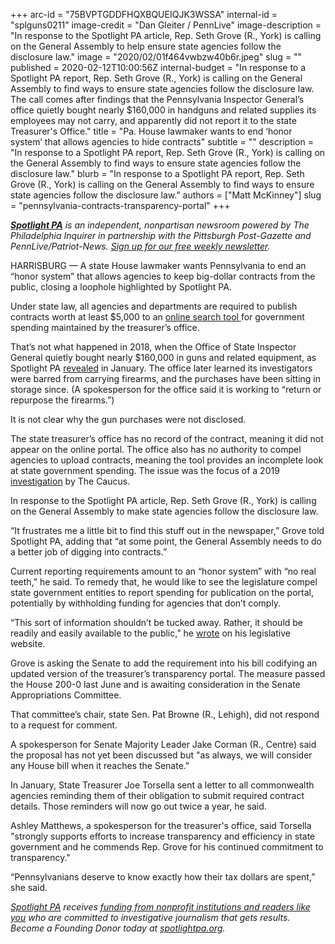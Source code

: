 +++
arc-id = "75BVPTGDDFHQXBQUEIQJK3WSSA"
internal-id = "splguns0211"
image-credit = "Dan Gleiter / PennLive"
image-description = "In response to the Spotlight PA article, Rep. Seth Grove (R., York) is calling on the General Assembly to help ensure state agencies follow the disclosure law."
image = "2020/02/01f464vwbzw40b6r.jpeg"
slug = ""
published = 2020-02-12T10:00:56Z
internal-budget = "In response to a Spotlight PA report, Rep. Seth Grove (R., York) is calling on the General Assembly to find ways to ensure state agencies follow the disclosure law. The call comes after findings that the Pennsylvania Inspector General’s office quietly bought nearly $160,000 in handguns and related supplies its employees may not carry, and apparently did not report it to the state Treasurer's Office."
title = "Pa. House lawmaker wants to end ‘honor system’ that allows agencies to hide contracts"
subtitle = ""
description = "In response to a Spotlight PA report, Rep. Seth Grove (R., York) is calling on the General Assembly to find ways to ensure state agencies follow the disclosure law."
blurb = "In response to a Spotlight PA report, Rep. Seth Grove (R., York) is calling on the General Assembly to find ways to ensure state agencies follow the disclosure law."
authors = ["Matt McKinney"]
slug = "pennsylvania-contracts-transparency-portal"
+++

<a href="https://www.spotlightpa.org/"><i><b>Spotlight PA</b></i></a><i> is an independent, nonpartisan newsroom powered by The Philadelphia Inquirer in partnership with the Pittsburgh Post-Gazette and PennLive/Patriot-News. </i><a href="https://www.spotlightpa.org/" target=_blank><i>Sign up for our free weekly newsletter</i></a><i>.</i>

HARRISBURG — A state House lawmaker wants Pennsylvania to end an “honor system” that allows agencies to keep big-dollar contracts from the public, closing a loophole highlighted by Spotlight PA.

Under state law, all agencies and departments are required to publish contracts worth at least $5,000 to an <a href="https://patreasury.gov/transparency/index.php" target=_blank>online search tool </a>for government spending maintained by the treasurer’s office.

That’s not what happened in 2018, when the Office of State Inspector General quietly bought nearly $160,000 in guns and related equipment, as Spotlight PA <a href="https://www.spotlightpa.org/news/2020/01/pennsylvania-inspector-general-watchdog-waste-guns-ammo/">revealed</a> in January. The office later learned its investigators were barred from carrying firearms, and the purchases have been sitting in storage since. (A spokesperson for the office said it is working to “return or repurpose the firearms.”​)

It is not clear why the gun purchases were not disclosed.

The state treasurer’s office has no record of the contract, meaning it did not appear on the online portal. The office also has no authority to compel agencies to upload contracts, meaning the tool provides an incomplete look at state government spending. The issue was the focus of a 2019 <a href="https://lancasteronline.com/the-state-treasury-s-transparency-portal-doesn-t-work-no/article_c7271446-4382-11ea-9212-5bad1f66b869.html">investigation</a> by The Caucus.

In response to the Spotlight PA article, Rep. Seth Grove (R., York) is calling on the General Assembly to  make state agencies follow the disclosure law.

“It frustrates me a little bit to find this stuff out in the newspaper,” Grove told Spotlight PA, adding that “at some point, the General Assembly needs to do a better job of digging into contracts.”

<script src="https://www.spotlightpa.org/embed.js" async></script><div data-spl-embed-version="1" data-spl-src="https://www.spotlightpa.org/embeds/newsletter/"></div>

Current reporting requirements amount to an “honor system” with “no real teeth,” he said. To remedy that, he would like to see the legislature compel state government entities to report spending for publication on the portal, potentially by withholding funding for agencies that don’t comply.

“This sort of information shouldn’t be tucked away. Rather, it should be readily and easily available to the public,” he <a href="http://www.repgrove.com/News/16547/Press-Releases/They-Spent-$160,000-of-Your-Money-on-What?">wrote</a> on his legislative website.

Grove is asking the Senate to add the requirement into his bill codifying an updated version of the treasurer’s transparency portal. The measure passed the House 200-0 last June and is awaiting consideration in the Senate Appropriations Committee.

That committee’s chair, state Sen. Pat Browne (R., Lehigh), did not respond to a request for comment.

A spokesperson for Senate Majority Leader Jake Corman (R., Centre) said ​the proposal has not yet been discussed but "as always, we will consider any House bill when it reaches the Senate."

In January, State Treasurer Joe Torsella sent a letter to all commonwealth agencies reminding them of their obligation to submit required contract details. Those reminders will now go out twice a year, he said.

Ashley Matthews, a spokesperson for the treasurer's office, said Torsella "strongly supports efforts to increase transparency and efficiency in state government and he commends Rep. Grove for his continued commitment to transparency."

“Pennsylvanians deserve to know exactly how their tax dollars are spent,” she said.

<a href="https://www.spotlightpa.org/"><i>Spotlight PA</i></a><i> receives </i><a href="https://www.spotlightpa.org/support"><i>funding from nonprofit institutions and readers like you</i></a><i> who are committed to investigative journalism that gets results. Become a Founding Donor today at </i><a href="https://www.spotlightpa.org/"><i>spotlightpa.org</i></a><i>.</i>
